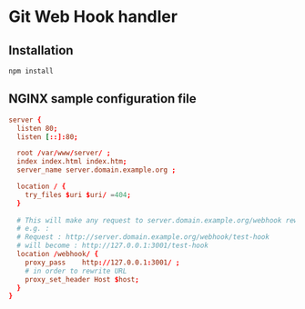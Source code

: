 # Git Web Hook handler

## Installation

```
npm install
```


## NGINX sample configuration file

```conf
server {
  listen 80;
  listen [::]:80;

  root /var/www/server/ ;
  index index.html index.htm;
  server_name server.domain.example.org ;

  location / {
    try_files $uri $uri/ =404;
  }
  
  # This will make any request to server.domain.example.org/webhook rewritten
  # e.g. :
  # Request : http://server.domain.example.org/webhook/test-hook
  # will become : http://127.0.0.1:3001/test-hook
  location /webhook/ {
    proxy_pass    http://127.0.0.1:3001/ ;
    # in order to rewrite URL
    proxy_set_header Host $host;
  }    
}
```
